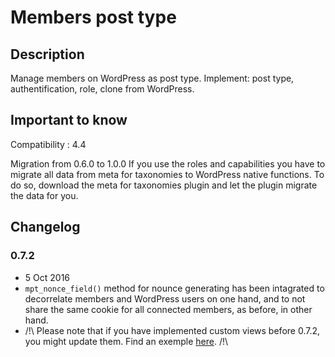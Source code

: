 # Members post type #

## Description ##

Manage members on WordPress as post type. Implement: post type, authentification, role, clone from WordPress.

## Important to know ##

Compatibility : 4.4

Migration from 0.6.0 to 1.0.0
If you use the roles and capabilities you have to migrate all data from meta for taxonomies to WordPress native functions.
To do so, download the meta for taxonomies plugin and let the plugin migrate the data for you.

## Changelog ##

### 0.7.2

* 5 Oct 2016
* `mpt_nonce_field()` method for nounce generating has been intagrated to decorrelate members and WordPress users on one hand, and to not share the same cookie for all connected members, as before, in other hand.
* /!\ Please note that if you have implemented custom views before 0.7.2, you might update them. Find an exemple [here](https://github.com/BeAPI/members-post-type/commit/2562b7e79feebf09967a2f964f3144e8f6d10930#diff-fac5c1b7350b8f3af605e75406b9c751). /!\
